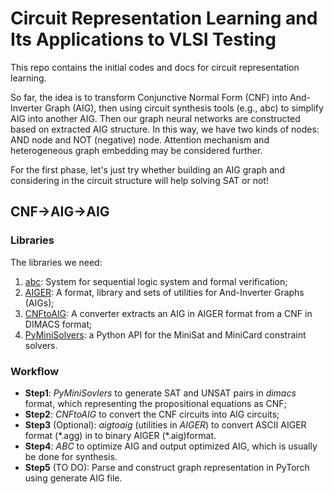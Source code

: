 # Circuit Representation Learning and Its Applications to VLSI Testing 
This repo contains the initial codes and docs for circuit representation learning.

So far, the idea is to transform Conjunctive Normal Form (CNF) into And-Inverter Graph (AIG), then using circuit synthesis tools (e.g., abc) to simplify AIG into another AIG. 
Then our graph neural networks are constructed based on extracted AIG structure. 
In this way, we have two kinds of nodes: AND node and NOT (negative) node. Attention mechanism and heterogeneous graph embedding may be considered further.

For the first phase, let's just try whether building an AIG graph and considering in the circuit structure will help solving SAT or not!

## CNF->AIG->AIG
### Libraries
The libraries we need:
1. [abc](https://github.com/berkeley-abc/abc): System for sequential logic system and formal verification;
2. [AIGER](http://fmv.jku.at/aiger/): A format, library and sets of utilities for And-Inverter Graphs (AIGs);
3. [CNFtoAIG](http://fmv.jku.at/cnf2aig/): A converter extracts an AIG in AIGER format from a CNF in DIMACS format;
4. [PyMiniSolvers](https://github.com/liffiton/PyMiniSolvers): a Python API for the MiniSat and MiniCard constraint solvers.

### Workflow
* **Step1**: *PyMiniSovlers* to generate SAT and UNSAT pairs in *dimacs* format, which representing the propositional equations as CNF;
* **Step2**: *CNFtoAIG* to convert the CNF circuits into AIG circuits;
* **Step3** (Optional): *aigtoaig* (utilities in *AIGER*) to convert ASCII AIGER format (\*.agg) in to binary AIGER (\*.aig)format.
* **Step4**: *ABC* to optimize AIG and output optimized AIG, which is usually be done for synthesis.
* **Step5** (TO DO): Parse and construct graph representation in PyTorch using generate AIG file.